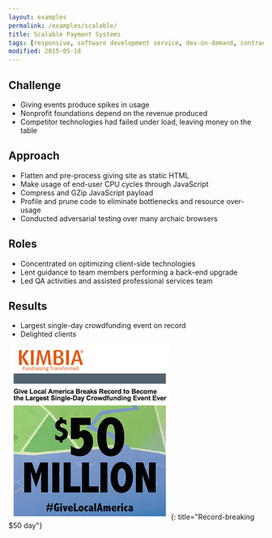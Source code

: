 ```yaml
---
layout: examples
permalink: /examples/scalable/
title: Scalable Payment Systems
tags: [responsive, software development service, dev-on-demand, contract, hourly, retainer, senior user experience engineer]
modified: 2015-05-18
---
```



## Challenge
* Giving events produce spikes in usage
* Nonprofit foundations depend on the revenue produced
* Competitor technologies had failed under load, leaving money on the table

## Approach
* Flatten and pre-process giving site as static HTML
* Make usage of end-user CPU cycles through JavaScript
* Compress and GZip JavaScript payload
* Profile and prune code to eliminate bottlenecks and resource over-usage
* Conducted adversarial testing over many archaic browsers

## Roles
* Concentrated on optimizing client-side technologies
* Lent guidance to team members performing a back-end upgrade
* Led QA activities and assisted professional services team

## Results
* Largest single-day crowdfunding event on record
* Delighted clients

![Rapid Form Sharing Supports Disaster Response](/assets/examples/scalable/50M-giving-day.png){: title="Record-breaking $50 day"}
